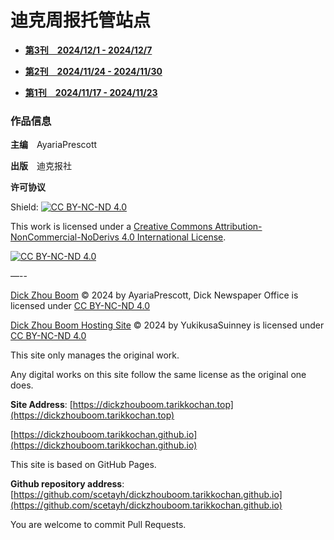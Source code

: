# **迪克周报**托管站点

- **[第3刊　2024/12/1 - 2024/12/7](3/index.md)**

- **[第2刊　2024/11/24 - 2024/11/30](2/index.md)**

- **[第1刊　2024/11/17 - 2024/11/23](1/index.md)**

### 作品信息

**主编**　AyariaPrescott

**出版**　迪克报社

**许可协议**

Shield: [![CC BY-NC-ND 4.0][cc-by-nc-nd-shield]][cc-by-nc-nd]

This work is licensed under a
[Creative Commons Attribution-NonCommercial-NoDerivs 4.0 International License][cc-by-nc-nd].

[![CC BY-NC-ND 4.0][cc-by-nc-nd-image]][cc-by-nc-nd]

[cc-by-nc-nd]: http://creativecommons.org/licenses/by-nc-nd/4.0/
[cc-by-nc-nd-image]: https://licensebuttons.net/l/by-nc-nd/4.0/88x31.png
[cc-by-nc-nd-shield]: https://img.shields.io/badge/License-CC%20BY--NC--ND%204.0-lightgrey.svg

—--

[Dick Zhou Boom](https://dickzhouboom.tarikkochan.top) © 2024 by AyariaPrescott, Dick Newspaper Office is licensed under [CC BY-NC-ND 4.0](https://creativecommons.org/licenses/by-nc-nd/4.0/)

[Dick Zhou Boom Hosting Site](https://dickzhouboom.tarikkochan.top) © 2024 by YukikusaSuinney is licensed under [CC BY-NC-ND 4.0](https://creativecommons.org/licenses/by-nc-nd/4.0/)

This site only manages the original work.

Any digital works on this site follow the same license as the original one does.

**Site Address**: [https://dickzhouboom.tarikkochan.top](https://dickzhouboom.tarikkochan.top)

[https://dickzhouboom.tarikkochan.github.io](https://dickzhouboom.tarikkochan.github.io)

This site is based on GitHub Pages.

**Github repository address**: [https://github.com/scetayh/dickzhouboom.tarikkochan.github.io](https://github.com/scetayh/dickzhouboom.tarikkochan.github.io)

You are welcome to commit Pull Requests.

